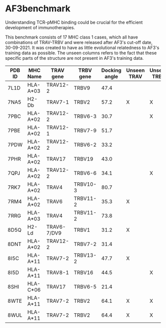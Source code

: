 # AF3benchmark

Understanding TCR-pMHC binding could be crucial for the efficient development of immunotherapies. 

This benchmark consists of 17 MHC class 1 cases, which all have combinations of TRAV-TRBV and were released after AF3's cut-off date, 30-09-2021. It was created to have as little evolutional relatedness to AF3's training data as possible. The unseen columns refers to the fact that these specific parts of the structure are not present in AF3's training data. 

|PDB ID |	MHC Name|TRAV gene|TRBV gene|Docking angle|Unseen TRAV|Unseen TRBV|Unseen MHC|Unseen TRAV_TRBV
|-------|---------|---------|---------|-------------|-----------|-----------|----------|----------------
|7L1D	|HLA-A*03|	TRAV12-2   |TRBV9 	|47.4| | |X|X
|7NA5	|H2-Db	 |  TRAV7-1    |TRBV2	  |57.2|X|X| |X
|7PBC	|HLA-A*02|	TRAV12-2   |TRBV6-3	|30.7| |X| |X
|7PBE |HLA-A*02|	TRAV12-1   |TRBV7-9	|51.7| | | |X
|7PDW	|HLA-A*02|	TRAV12-2   |TRBV6-2	|33.2| | | |X
|7PHR	|HLA-A*02|	TRAV17	   |TRBV19	|43.0| | | |X
|7QPJ |HLA-A*02|	TRAV12-2   |TRBV6-6	|34.1| |X| |X
|7RK7	|HLA-A*02|	TRAV4	     |TRBV10-3|80.7| | | |X
|7RM4	|HLA-A*02|	TRAV6	     |TRBV11-2|35.3|X| | |X
|7RRG	|HLA-A*03|	TRAV4	     |TRBV11-2|73.8| | |X|X
|8D5Q	|H2-Ld	 |  TRAV6-7/DV9|TRBV1	  |31.2|X| | |X
|8DNT	|HLA-A*02|	TRAV12-2	 |TRBV7-2	|31.4| | | |X
|8I5C |HLA-A*11|	TRAV7-2	   |TRBV13-2|47.7|X| | |X
|8I5D	|HLA-A*11|	TRAV8-1	   |TRBV16	|44.5| |X| |X
|8SHI	|HLA-C*06|	TRAV17	   |TRBV6-5	|21.4| | |X|X
|8WTE |HLA-A*11|	TRAV7-2	   |TRBV2	  |64.1|X|X| |X
|8WUL |HLA-A*11|	TRAV7-2	   |TRBV2	  |64.4|X|X| |X






